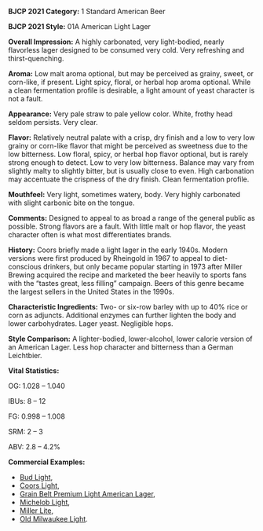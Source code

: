 <b>BJCP 2021 Category:</b> 1 Standard American Beer

<b>BJCP 2021 Style:</b> 01A American Light Lager

<b>Overall Impression:</b> A highly carbonated, very light-bodied,
nearly flavorless lager designed to be consumed very cold. Very
refreshing and thirst-quenching.

<b>Aroma:</b> Low malt aroma optional, but may be perceived as
grainy, sweet, or corn-like, if present. Light spicy, floral, or
herbal hop aroma optional. While a clean fermentation profile
is desirable, a light amount of yeast character is not a fault.

<b>Appearance:</b> Very pale straw to pale yellow color. White,
frothy head seldom persists. Very clear.

<b>Flavor:</b> Relatively neutral palate with a crisp, dry finish and a
low to very low grainy or corn-like flavor that might be
perceived as sweetness due to the low bitterness. Low floral,
spicy, or herbal hop flavor optional, but is rarely strong enough
to detect. Low to very low bitterness. Balance may vary from
slightly malty to slightly bitter, but is usually close to even.
High carbonation may accentuate the crispness of the dry
finish. Clean fermentation profile.

<b>Mouthfeel:</b> Very light, sometimes watery, body. Very highly
carbonated with slight carbonic bite on the tongue.

<b>Comments:</b> Designed to appeal to as broad a range of the
general public as possible. Strong flavors are a fault. With little
malt or hop flavor, the yeast character often is what most
differentiates brands.

<b>History:</b> Coors briefly made a light lager in the early 1940s.
Modern versions were first produced by Rheingold in 1967 to
appeal to diet-conscious drinkers, but only became popular
starting in 1973 after Miller Brewing acquired the recipe and
marketed the beer heavily to sports fans with the “tastes great,
less filling” campaign. Beers of this genre became the largest
sellers in the United States in the 1990s.

<b>Characteristic Ingredients:</b> Two- or six-row barley with up
to 40% rice or corn as adjuncts. Additional enzymes can
further lighten the body and lower carbohydrates. Lager yeast.
Negligible hops.

<b>Style Comparison:</b> A lighter-bodied, lower-alcohol, lower
calorie version of an American Lager. Less hop character and
bitterness than a German Leichtbier.

<b>Vital Statistics:</b>

OG: 1.028 – 1.040

IBUs: 8 – 12

FG: 0.998 – 1.008

SRM: 2 – 3

ABV: 2.8 – 4.2%

<b>Commercial Examples:</b>
- [Bud Light](https://untappd.com/b/anheuser-busch-bud-light/3784),
- [Coors Light](https://untappd.com/b/coors-brewing-company-coors-light/3834),
- [Grain Belt Premium Light American Lager](https://untappd.com/b/grain-belt-beer-premium-light/14012),
- [Michelob Light](https://untappd.com/b/anheuser-busch-michelob-light/7054),
- [Miller Lite](https://untappd.com/b/miller-brewing-company-miller-lite/3811),
- [Old Milwaukee Light](https://untappd.com/b/pabst-brewing-company-old-milwaukee-light/28091).
